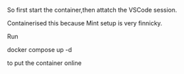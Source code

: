 So first start the container,then attatch the VSCode session.

Containerised this because Mint setup is very finnicky.

Run

docker compose up -d

to put the container online